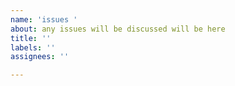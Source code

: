 ```yaml
---
name: 'issues '
about: any issues will be discussed will be here
title: ''
labels: ''
assignees: ''

---
```



